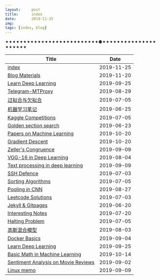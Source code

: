 ```yaml
---
layout:     post
title:      index
date:       2019-11-25
img: 
tags: [index, blog]
---
```


✦✦✦✦✦✦✦✦✦✦✦✦✦✦✦✦✦✦✦✦✦✦✦✦✦✦⚉✦✦✦✦✦✦✦✦✦✦✦✦✦✦✦✦✦✦✦✦✦

|Title|Date|
|---|---|
|[index]({{site.baseurl}}/index) | 2019-11-25 |
|[Blog Materials]({{site.baseurl}}/Blog-Materials) | 2019-11-20 |
|[Learn Deep Learning]({{site.baseurl}}/Learn-Deep-Learning) | 2019-09-25 |
|[Telegram-MTProxy]({{site.baseurl}}/Telegram-MTProxy) | 2019-08-29 |
|[过拟合与欠拟合]({{site.baseurl}}/过拟合与欠拟合) | 2019-07-05 |
|[机器学习笔记]({{site.baseurl}}/机器学习笔记) | 2019-06-25 |
|[Kaggle Competitions]({{site.baseurl}}/Kaggle-Competitions) | 2019-07-05 |
|[Golden section search]({{site.baseurl}}/Golden-section-search) | 2019-06-23 |
|[Papers on Machine Learning]({{site.baseurl}}/Papers-on-Machine-Learning) | 2019-10-20 |
|[Gradient Descent]({{site.baseurl}}/Gradient-Descent) | 2019-10-20 |
|[Zeller's Congruence]({{site.baseurl}}/Zeller's-Congruence) | 2019-09-09 |
|[VGG-16 in Deep Learning]({{site.baseurl}}/VGG-16-in-Deep-Learning) | 2019-08-04 |
|[Text processing in deep learning]({{site.baseurl}}/Text-processing-in-deep-learning) | 2019-09-09 |
|[SSH Defence]({{site.baseurl}}/SSH-Defence) | 2019-07-03 |
|[Sorting Algorithms]({{site.baseurl}}/Sorting-Algorithms) | 2019-07-05 |
|[Pooling in CNN]({{site.baseurl}}/Pooling-in-CNN) | 2019-08-27 |
|[Leetcode Solutions]({{site.baseurl}}/Leetcode-Solutions) | 2019-07-03 |
|[Jekyll & Gitpages]({{site.baseurl}}/Jekyll-&-Gitpages) | 2019-06-20 |
|[Interesting Notes]({{site.baseurl}}/Interesting-Notes) | 2019-07-20 |
|[Halting Problem]({{site.baseurl}}/Halting-Problem) | 2019-07-05 |
|[高斯混合模型]({{site.baseurl}}/高斯混合模型) | 2019-08-03 |
|[Docker Basics]({{site.baseurl}}/Docker-Basics) | 2019-09-04 |
|[Learn Deep Learning]({{site.baseurl}}/Learn-Deep-Learning) | 2019-09-25 |
|[Basic Math in Machine Learning]({{site.baseurl}}/Basic-Math-in-Machine-Learning) | 2019-10-14 |
|[Sentiment Analysis on Movie Reviews]({{site.baseurl}}/Sentiment-Analysis-on-Movie-Reviews) | 2019-09-02 |
|[Linux memo]({{site.baseurl}}/Linux-memo) | 2019-09-09 |
